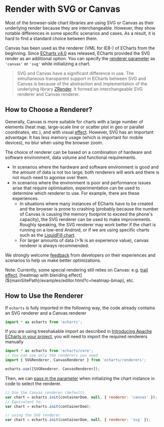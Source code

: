 # Render with SVG or Canvas

Most of the browser-side chart libraries are using SVG or Canvas as their underlying render because they are interchangeable. However, they show notable differences in some specific scenarios and cases. As a result, it is hard to find a standard choice between them.

Canvas has been used as the renderer (VML for IE8-) of ECharts from the beginning. Since [ECharts v4.0](https://github.com/apache/echarts/releases) was released, ECharts provided the SVG render as an additional option. You can specify the [renderer parameter](http://echarts.baidu.com/api.html#echarts.init) as `'canvas'` or `'svg'` while initializing a chart.

> SVG and Canvas have a significant difference in use. The simultaneous transparent support in ECharts between SVG and Canvas is because of the abstraction and implementation of the underlying library [ZRender](https://github.com/ecomfe/zrender). It formed an interchangeable SVG renderer and Canvas renderer.

## How to Choose a Renderer?

Generally, Canvas is more suitable for charts with a large number of elements (heat map, large-scale line or scatter plot in geo or parallel coordinates, etc.), and with visual [effect](${mainSitePath}/examples/editor.html?c=lines-bmap-effect). However, SVG has an important advantage: It has less memory usage (which is important for mobile devices), no blur when using the browser zoom.

The choice of renderer can be based on a combination of hardware and software environment, data volume and functional requirements.

- In scenarios where the hardware and software environment is good and the amount of data is not too large, both renderers will work and there is not much need to agonise over them.
- In scenarios where the environment is poor and performance issues arise that require optimisation, experimentation can be used to determine which renderer to use. For example, there are these experiences.
  - In situations where many instances of ECharts have to be created and the browser is prone to crashing (probably because the number of Canvas is causing the memory footprint to exceed the phone's capacity), the SVG renderer can be used to make improvements. Roughly speaking, the SVG renderer may work better if the chart is running on a low-end Android, or if we are using specific charts such as the [LiquidFill chart](https://ecomfe.github.io/echarts-liquidfill/example/).
  - For larger amounts of data (>1k is an experience value), canvas renderer is always recommended.

We strongly welcome [feedback](https://github.com/apache/echarts/issues/new) from developers on their experiences and scenarios to help us make better optimizations.

Note: Currently, some special rendering still relies on Canvas: e.g. [trail effect](${optionPath}series-lines.effect), [heatmap with blending effect](${mainSitePath}/examples/editor.html?c=heatmap-bmap), etc.

## How to Use the Renderer

If `echarts` is fully imported in the following way, the code already contains an SVG renderer and a Canvas renderer

```js
import * as echarts from 'echarts';
```

If you are using treeshakable import as described in [Introducing Apache ECharts in your project](${lang}/basics/import), you will need to import the required renderers manually

```js
import * as echarts from 'echarts/core';
// You can use only the renderers you need
import { SVGRenderer, CanvasRenderer } from 'echarts/renderers';

echarts.use([SVGRenderer, CanvasRenderer]);
```

Then, we can [pass in the parameter](${mainSitePath}/api.html/api.html#echarts.init) when initializing the chart instance in code to select the renderer.

```js
// Use the Canvas renderer (default)
var chart = echarts.init(containerDom, null, { renderer: 'canvas' });
// Equivalent to.
var chart = echarts.init(containerDom);

// using the SVG renderer
var chart = echarts.init(containerDom, null, { renderer: 'svg' });
```
